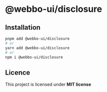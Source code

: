 # @webbo-ui/disclosure



## Installation

```bash
pnpm add @webbo-ui/disclosure
# or
yarn add @webbo-ui/disclosure
# or
npm i @webbo-ui/disclosure
```

## Licence

This project is licensed under **MIT license**